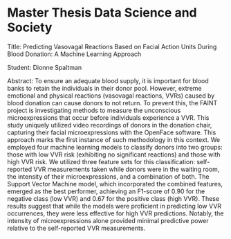 # Master Thesis Data Science and Society 
Title: Predicting Vasovagal Reactions Based on Facial Action Units During Blood Donation: A Machine Learning Approach 

Student: Dionne Spaltman 

Abstract: 
To ensure an adequate blood supply, it is important for blood banks to retain the individuals in their donor pool. However, extreme emotional and physical reactions (vasovagal reactions, VVRs) caused by blood donation can cause donors to not return. To prevent this, the FAINT project is investigating methods to measure the unconscious microexpressions that occur before individuals experience a VVR. This study uniquely utilized video recordings of donors in the donation chair, capturing their facial microexpressions with the OpenFace software. This approach marks the first instance of such methodology in this context. We employed four machine learning models to classify donors into two groups: those with low VVR risk (exhibiting no significant reactions) and those with high VVR risk. We utilized three feature sets for this classification: self-reported VVR measurements taken while donors were in the waiting room, the intensity of their microexpressions, and a combination of both. The Support Vector Machine model, which incorporated the combined features, emerged as the best performer, achieving an F1-score of 0.90 for the negative class (low VVR) and 0.67 for the positive class (high VVR). These results suggest that while the models were proficient in predicting low VVR occurrences, they were less effective for high VVR predictions. Notably, the intensity of microexpressions alone provided minimal predictive power relative to the self-reported VVR measurements.